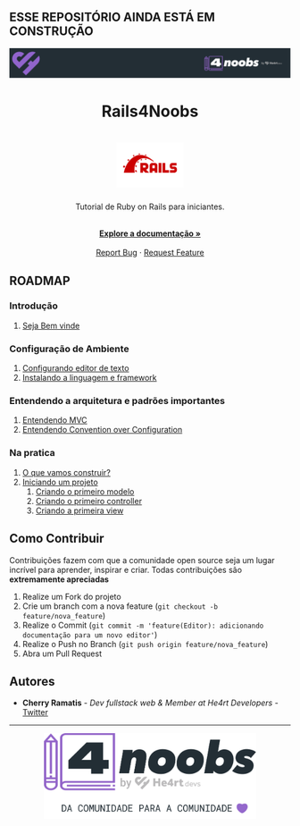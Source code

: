 ## ESSE REPOSITÓRIO AINDA ESTÁ EM CONSTRUÇÃO

<p align="center">
  <a href="https://github.com/he4rt/4noobs" target="_blank">
    <img src="https://raw.githubusercontent.com/he4rt/4noobs/7f3075b72a6d79d17fc0fed374fb48114bcd0e1b/.github/header_4noobs.svg">
  </a>
</p>

<h1 align="center">Rails4Noobs</h1>

<h1 align="center">
    <img src="./imgs/2023-05-22-23-00-51.png" alt="Ruby On Rails" width="120">
</h1>

<p align="center">Tutorial de Ruby on Rails para iniciantes.</p>

<p align="center">
    <br />
    <a href="https://guides.rubyonrails.org"><strong>Explore a documentação »</strong></a>
    <br />
    <br />
    <a href="https://github.com/cherryramatisdev/rails4noobs/issues/new">Report Bug</a>
    ·
    <a href="https://github.com/cherryramatisdev/rails4noobs/issues/new">Request Feature</a>
</p>

## ROADMAP

### Introdução

1. [Seja Bem vinde](Introdução/Bem_vinde.md)

### Configuração de Ambiente

1. [Configurando editor de texto](Ambiente/Editor.md)
2. [Instalando a linguagem e framework](Ambiente/Linguagem.md)

### Entendendo a arquitetura e padrões importantes

1. [Entendendo MVC](Arquitetura/MVC.md)
2. [Entendendo Convention over Configuration](Arquitetura/Convention_over_Configuration.md)

### Na pratica

1. [O que vamos construir?](Na_Pratica/O_que_vamos_construir.md)
2. [Iniciando um projeto](Na_Pratica/Iniciando_um_projeto.md)
    1. [Criando o primeiro modelo](Na_Pratica/Criando_o_primeiro_modelo.md)
    2. [Criando o primeiro controller](Na_Pratica/Criando_o_primeiro_controller.md)
    3. [Criando a primeira view](/Na_Pratica/Criando_a_primeira_view.md)

## Como Contribuir

Contribuições fazem com que a comunidade open source seja um lugar incrível
para aprender, inspirar e criar. Todas contribuições são **extremamente
apreciadas**

1. Realize um Fork do projeto
2. Crie um branch com a nova feature (`git checkout -b feature/nova_feature`)
3. Realize o Commit (`git commit -m 'feature(Editor): adicionando documentação para um novo editor'`)
4. Realize o Push no Branch (`git push origin feature/nova_feature`)
5. Abra um Pull Request

## Autores

- **Cherry Ramatis** - _Dev fullstack web & Member at He4rt Developers_ - [Twitter](https://twitter.com/cherry_ramatis)

---

<p align="center">
  <a href="https://github.com/he4rt/4noobs" target="_blank">
    <img src="https://raw.githubusercontent.com/he4rt/4noobs/master/.github/footer_4noobs.svg" width="380">
  </a>
</p>
